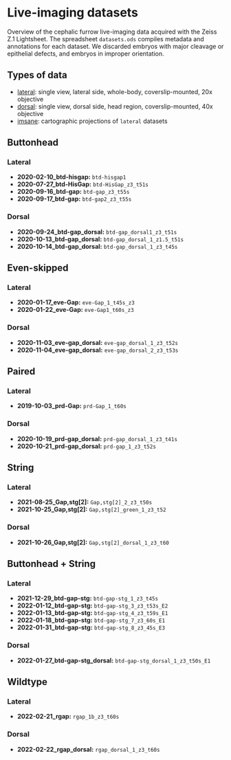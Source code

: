 # Live-imaging datasets

Overview of the cephalic furrow live-imaging data acquired with the Zeiss Z.1
Lightsheet. The spreadsheet `datasets.ods` compiles metadata and annotations
for each dataset. We discarded embryos with major cleavage or epithelial
defects, and embryos in improper orientation.

## Types of data

- [lateral](lateral): single view, lateral side, whole-body, coverslip-mounted, 20x objective
- [dorsal](dorsal): single view, dorsal side, head region, coverslip-mounted, 40x objective
- [imsane](imsane): cartographic projections of `lateral` datasets

## Buttonhead

### Lateral

- **2020-02-10_btd-hisgap:** `btd-hisgap1`
- **2020-07-27_btd-HisGap:** `btd-HisGap_z3_t51s`
- **2020-09-16_btd-gap:** `btd-gap_z3_t55s`
- **2020-09-17_btd-gap:** `btd-gap2_z3_t55s`

### Dorsal

- **2020-09-24_btd-gap_dorsal:** `btd-gap_dorsal1_z3_t51s`
- **2020-10-13_btd-gap_dorsal:** `btd-gap_dorsal_1_z1.5_t51s`
- **2020-10-14_btd-gap_dorsal:** `btd-gap_dorsal_1_z3_t45s`

## Even-skipped

### Lateral

- **2020-01-17_eve-Gap:** `eve-Gap_1_t45s_z3`
- **2020-01-22_eve-Gap:** `eve-Gap1_t60s_z3`

### Dorsal

- **2020-11-03_eve-gap_dorsal:** `eve-gap_dorsal_1_z3_t52s`
- **2020-11-04_eve-gap_dorsal:** `eve-gap_dorsal_2_z3_t53s`

## Paired

### Lateral

- **2019-10-03_prd-Gap:** `prd-Gap_1_t60s`

### Dorsal

- **2020-10-19_prd-gap_dorsal:** `prd-gap_dorsal_1_z3_t41s`
- **2020-10-21_prd-gap_dorsal:** `prd-gap_1_z3_t52s`

## String

### Lateral

- **2021-08-25_Gap,stg[2]:** `Gap,stg[2]_2_z3_t50s`
- **2021-10-25_Gap,stg[2]:** `Gap,stg[2]_green_1_z3_t52`

### Dorsal

- **2021-10-26_Gap,stg[2]:** `Gap,stg[2]_dorsal_1_z3_t60`

## Buttonhead + String

### Lateral

- **2021-12-29_btd-gap-stg:** `btd-gap-stg_1_z3_t45s`
- **2022-01-12_btd-gap-stg:** `btd-gap-stg_3_z3_t53s_E2`
- **2022-01-13_btd-gap-stg:** `btd-gap-stg_4_z3_t59s_E1`
- **2022-01-18_btd-gap-stg:** `btd-gap-stg_7_z3_60s_E1`
- **2022-01-31_btd-gap-stg:** `btd-gap-stg_8_z3_45s_E3`

### Dorsal

- **2022-01-27_btd-gap-stg_dorsal:** `btd-gap-stg_dorsal_1_z3_t50s_E1`

## Wildtype

### Lateral

- **2022-02-21_rgap:** `rgap_1b_z3_t60s`

### Dorsal

- **2022-02-22_rgap_dorsal:** `rgap_dorsal_1_z3_t60s`

